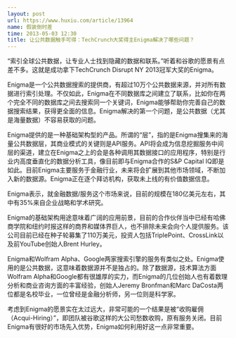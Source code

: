 ```yaml
---
layout: post
url: https://www.huxiu.com/article/13964
name: 假装倒时差
time: 2013-05-03 12:30
title: 让公共数据触手可得：TechCrunch大奖得主Enigma解决了哪些问题？
---
```

“索引全球公共数据，让专业人士找到隐藏的数据和联系。”听着和谷歌的愿景有点差不多。这就是成功拿下TechCrunch Disrupt NY 2013冠军大奖的Enigma。

Enigma是一个公共数据搜索的提供商，有超过10万个公共数据来源，并对所有数据进行索引处理。不仅如此，Enigma在不同数据库之间建立了联系，比如你在两个完全不同的数据库之间去搜索同一个关键词，Enigma能够帮助你完善自己的数据搜索结果，获得更全面的信息。Enigma解决的第一个问题，是公共数据（尤其是海量数据）不容易获取的问题。

Enigma提供的是一种基础架构型的产品。所谓的“层”，指的是Enigma搜集来的海量公共数据层，其商业模式的关键则是API服务。API将会成为信息挖掘服务中间层的渠道，建立在Enigma之上的会是各种调用其数据接口的应用程序，特别是行业内高度垂直化的数据分析工具，像目前即与Enigma合作的S&P Capital IQ即是如此。目前Enigma主要服务于金融行业，未来将会扩展到其他市场领域，不断加入新的数据源。Enigma正在逐个拜访机构，获取未上线的有价值数据信息。

Enigma表示，就金融数据/服务这个市场来说，目前的规模在180亿美元左右，其中有35%来自企业战略和学术研究。

Enigma的基础架构用途意味着广阔的应用前景，目前的合作伙伴当中已经有哈佛商学院和纽约时报这样的商界和媒体界巨人，也不排除未来会向个人提供服务。该公司目前已经在种子轮募集了110万美元，投资人包括TriplePoint、CrossLink以及前YouTube创始人Brent Hurley。

Enigma和Wolfram Alpha、Google两家搜索引擎的服务有类似之处。Enigma使用的是公共数据，这意味着数据源并不是独占的。除了数据源，技术算法方面Wolfram Alpha和Google都有很雄厚的实力，而Enigma的几位创始人也有着数理分析和商业咨询方面的丰富经验，创始人Jeremy Bronfman和Marc DaCosta两位都是名校毕业，一位曾经是金融分析师，另一位则是科学家。

考虑到Enigma的愿景实在太过远大，非常可能的一个结果是被“收购雇佣（Acqui-Hiring）”，即团队被谷歌这样的大公司愁数收购，原有服务关闭。目前Enigma有很好的市场先入优势，Enigma如何利用好这一点非常重要。

